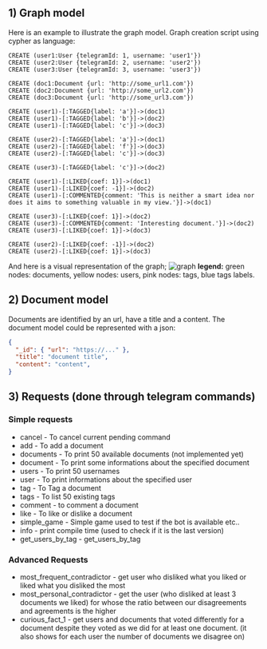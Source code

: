 ## 1) Graph model
Here is an example to illustrate the graph model.
Graph creation script using cypher as language:
```cypher
CREATE (user1:User {telegramId: 1, username: 'user1'})
CREATE (user2:User {telegramId: 2, username: 'user2'})
CREATE (user3:User {telegramId: 3, username: 'user3'})

CREATE (doc1:Document {url: 'http://some_url1.com'})
CREATE (doc2:Document {url: 'http://some_url2.com'})
CREATE (doc3:Document {url: 'http://some_url3.com'})

CREATE (user1)-[:TAGGED{label: 'a'}]->(doc1)
CREATE (user1)-[:TAGGED{label: 'b'}]->(doc2)
CREATE (user1)-[:TAGGED{label: 'c'}]->(doc3)

CREATE (user2)-[:TAGGED{label: 'a'}]->(doc1)
CREATE (user2)-[:TAGGED{label: 'f'}]->(doc3)
CREATE (user2)-[:TAGGED{label: 'c'}]->(doc3)

CREATE (user3)-[:TAGGED{label: 'c'}]->(doc2)

CREATE (user1)-[:LIKED{coef: 1}]->(doc1)
CREATE (user1)-[:LIKED{coef: -1}]->(doc2)
CREATE (user1)-[:COMMENTED{comment: 'This is neither a smart idea nor does it aims to something valuable in my view.'}]->(doc1)

CREATE (user3)-[:LIKED{coef: 1}]->(doc2)
CREATE (user3)-[:COMMENTED{comment: 'Interesting document.'}]->(doc2)
CREATE (user3)-[:LIKED{coef: 1}]->(doc3)

CREATE (user2)-[:LIKED{coef: -1}]->(doc2)
CREATE (user2)-[:LIKED{coef: 1}]->(doc3)
```
And here is a visual representation of the graph;
![graph](./images/graph.svg)
__legend:__ green nodes: documents, yellow nodes: users, pink nodes: tags, blue tags labels.

## 2) Document model
Documents are identified by an url, have a title and a content.
The document model could be represented with a json:
```json
{
  "_id": { "url": "https://..." },
  "title": "document title",
  "content": "content",
}
```
## 3) Requests (done through telegram commands)
### Simple requests
- cancel - To cancel current pending command
- add - To add a document
- documents - To print 50 available documents (not implemented yet)
- document - To print some informations about the specified document
- users - To print 50 usernames
- user - To print informations about the specified user
- tag - To Tag a document
- tags - To list 50 existing tags
- comment - to comment a document
- like - To like or dislike a document
- simple_game - Simple game used to test if the bot is available etc..
- info - print compile time (used to check if it is the last version)
- get_users_by_tag - get_users_by_tag
### Advanced Requests
- most_frequent_contradictor -  get user who disliked what you liked or liked what you disliked the most
- most_personal_contradictor - get the user (who disliked at least 3 documents we liked) for whose the ratio between our disagreements and agreements is the higher
- curious_fact_1 - get users and documents that voted differently for a document despite they voted as we did for at least one document. (it also shows for each user the number of documents we disagree on)
